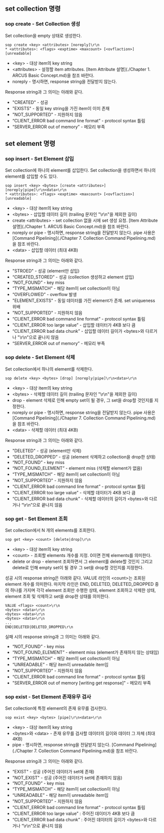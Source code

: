 ## set collection 명령

### sop create - Set Collection 생성

Set collection을 empty 상태로 생성한다.

```
sop create <key> <attributes> [noreply]\r\n
* <attributes>: <flags> <exptime> <maxcount> [<ovflaction>] [unreadable]
```

- \<key\> - 대상 item의 key string
- \<attributes\> - 설정할 item attributes. [Item Attribute 설명](./Chapter 1. ARCUS Basic Concept.md)을 참조 바란다.
- noreply - 명시하면, response string을 전달받지 않는다.

Response string과 그 의미는 아래와 같다.

- "CREATED" - 성공
- "EXISTS" - 동일 key string을 가진 item이 이미 존재
- "NOT_SUPPORTED" - 지원하지 않음
- “CLIENT_ERROR bad command line format” - protocol syntax 틀림
- “SERVER_ERROR out of memory” - 메모리 부족

## set element 명령

### sop insert - Set Element 삽입

Set collection에 하나의 element를 삽입한다.
Set collection을 생성하면서 하나의 element를 삽입할 수도 있다.

```
sop insert <key> <bytes> [create <attributes>] [noreply|pipe]\r\n<data>\r\n
* <attributes>: <flags> <exptime> <maxcount> [<ovflaction>] [unreadable]
```

- \<key\> - 대상 item의 key string
- \<bytes\> - 삽입할 데이터 길이 (trailing 문자인 "\r\n"을 제외한 길이)
- create \<attributes\> - set collection 없을 시에 set 생성 요청.
                    [Item Attribute 설명](./Chapter 1. ARCUS Basic Concept.md)을 참조 바란다.
- noreply or pipe - 명시하면, response string을 전달받지 않는다. 
                    pipe 사용은 [Command Pipelining](./Chapter 7. Collection Command Pipelining.md)을 참조 바란다.
- \<data\> - 삽입할 데이터 (최대 4KB)

Response string과 그 의미는 아래와 같다.

- "STROED" - 성공 (element만 삽입)
- “CREATED_STORED” - 성공 (collection 생성하고 element 삽입)
- “NOT_FOUND” - key miss
- “TYPE_MISMATCH” - 해당 item이 set collection이 아님
- “OVERFLOWED” - overflow 발생
- "ELEMENT_EXISTS" - 동일 데이터를 가진 element가 존재. set uniqueness 위배
- "NOT_SUPPORTED" - 지원하지 않음
- “CLIENT_ERROR bad command line format” - protocol syntax 틀림
- “CLIENT_ERROR too large value” - 삽입할 데이터가 4KB 보다 큼
- “CLIENT_ERROR bad data chunk” - 삽입할 데이터 길이가 \<bytes\>와 다르거나 "\r\n"으로 끝나지 않음
- “SERVER_ERROR out of memory” - 메모리 부족

### sop delete - Set Element 삭제

Set collection에서 하나의 element를 삭제한다.

```
sop delete <key> <bytes> [drop] [noreply|pipe]\r\n<data>\r\n
```

- \<key\> - 대상 item의 key string
- \<bytes\> - 삭제할 데이터 길이 (trailing 문자인 "\r\n"을 제외한 길이)
- drop - element 삭제로 인해 empty set이 될 경우, 그 set을 drop할 것인지를 지정한다.
- noreply or pipe - 명시하면, response string을 전달받지 않는다. 
                    pipe 사용은 [Command Pipelining](./Chapter 7. Collection Command Pipelining.md)을 참조 바란다.
- \<data\> - 삭제할 데이터 (최대 4KB)

Response string과 그 의미는 아래와 같다.

- "DELETED" - 성공 (element만 삭제)
- “DELETED_DROPPED” - 성공 (element 삭제하고 collection을 drop한 상태)
- “NOT_FOUND” - key miss
- “NOT_FOUND_ELEMENT” - element miss (삭제할 element가 없음)
- “TYPE_MISMATCH” - 해당 item이 set collection이 아님
- "NOT_SUPPORTED" - 지원하지 않음
- “CLIENT_ERROR bad command line format” - protocol syntax 틀림
- “CLIENT_ERROR too large value” - 삭제할 데이터가 4KB 보다 큼
- “CLIENT_ERROR bad data chunk” - 삭제할 데이터의 길이가 \<bytes\>와 다르거나 “\r\n”으로 끝나지 않음

### sop get - Set Element 조회

Set collection에서 N 개의 elements를 조회한다.

```
sop get <key> <count> [delete|drop]\r\n
```

- \<key\> - 대상 item의 key string
- \<count\> - 조회할 elements 개수를 지정. 0이면 전체 elements를 의미한다.
- delete or drop - element 조회하면서 그 element를 delete할 것인지
                   그리고 delete로 인해 empty set이 될 경우 그 set을 drop할 것인지를 지정한다.

성공 시의 response string은 아래와 같다.
VALUE 라인의 \<count\>는 조회된 element 개수를 의미한다. 
마지막 라인은 END, DELETED, DELETED_DROPPED 중의 하나를 가지며
각각 element 조회만 수행한 상태, element 조회하고 삭제한 상태,
element 조회 및 삭제하고 set을 drop한 상태를 의미한다.

```
VALUE <flags> <count>\r\n
<bytes> <data>\r\n
<bytes> <data>\r\n
<bytes> <data>\r\n
...
END|DELETED|DELETED_DROPPED\r\n
```

실패 시의 response string과 그 의미는 아래와 같다.

- “NOT_FOUND”	- key miss
- “NOT_FOUND_ELEMENT”	- element miss (element가 존재하지 않는 상태임)
- “TYPE_MISMATCH”	- 해당 item이 set collection이 아님
- “UNREADABLE” - 해당 item이 unreadable item임
- "NOT_SUPPORTED" - 지원하지 않음
- “CLIENT_ERROR bad command line format” - protocol syntax 틀림
- "SERVER_ERROR out of memory [writing get response]”	- 메모리 부족

### sop exist - Set Element 존재유무 검사

Set collection에 특정 element의 존재 유무를 검사한다.

```
sop exist <key> <bytes> [pipe]\r\n<data>\r\n
```

- \<key\> - 대상 item의 key string
- \<bytes\>와 \<data\> - 존재 유무를 검사할 데이터의 길이와 데이터 그 자체 (최대 4KB)
- pipe - 명시하면, response string을 전달받지 않는다. 
         [Command Pipelining](./Chapter 7. Collection Command Pipelining.md)을 참조 바란다.

Response string과 그 의미는 아래와 같다.

- “EXIST" - 성공 (주어진 데이터가 set에 존재)
- "NOT_EXIST" - 성공 (주어진 데이터가 set에 존재하지 않음)
- “NOT_FOUND”	- key miss
- “TYPE_MISMATCH”	- 해당 item이 set collection이 아님
- “UNREADABLE” - 해당 item이 unreadable item임
- "NOT_SUPPORTED" - 지원하지 않음
- “CLIENT_ERROR bad command line format” - protocol syntax 틀림
- “CLIENT_ERROR too large value” : 주어진 데이터가 4KB 보다 큼
- “CLIENT_ERROR bad data chunk” : 주어진 데이터의 길이가 \<bytes\>와 다르거나 “\r\n”으로 끝나지 않음


